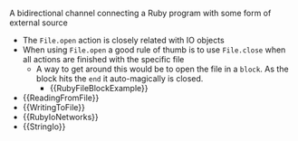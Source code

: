 A bidirectional channel connecting a Ruby program with some form of external source

* The `File.open` action is closely related with IO objects
* When using `File.open` a good rule of thumb is to use `File.close` when all actions are finished with the specific file
  * A way to get around this would be to open the file in a `block`. As the block hits the `end` it auto-magically is closed.
    * {{RubyFileBlockExample}}
* {{ReadingFromFile}}
* {{WritingToFile}}
* {{RubyIoNetworks}}
* {{StringIo}}
